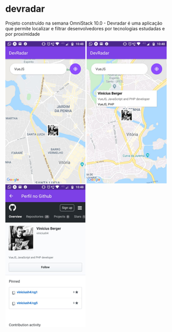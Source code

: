 # devradar
Projeto construído na semana OmniStack 10.0 - Devradar é uma aplicação que permite localizar e filtrar desenvolvedores por tecnologias estudadas e por proximidade

<img src="https://github.com/viniciush4/devradar/blob/master/screenshots/Home.jpeg" width="250" />

<img src="https://github.com/viniciush4/devradar/blob/master/screenshots/Home2.jpeg" width="250" />

<img src="https://github.com/viniciush4/devradar/blob/master/screenshots/Perfil.jpeg" width="250" />
